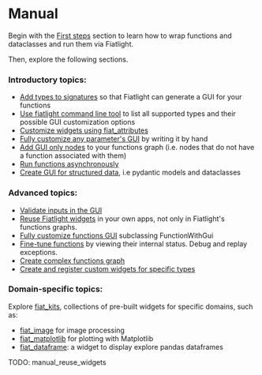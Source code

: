 Manual
======

Begin with the [First steps](manual_first) section to learn how to wrap functions and dataclasses and run them via Fiatlight.

Then, explore the following sections.

### Introductory topics:
* [Add types to signatures](manual_function.ipynb#typed-signatures) so that Fiatlight can generate a GUI for your functions
* [Use fiatlight command line tool](manual_cli) to list all supported types and their possible GUI customization options
* [Customize widgets using fiat_attributes](manual_fiat_attributes)
* [Fully customize any parameter's GUI](manual_function.ipynb#handwriting-the-gui) by writing it by hand
* [Add GUI only nodes](manual_gui_node) to your functions graph (i.e. nodes that do not have a function associated with them)
* [Run functions asynchronously](manual_function.ipynb#controlling-function-execution)
* [Create GUI for structured data](manual_dataclass_models), i.e pydantic models and dataclasses

### Advanced topics:
* [Validate inputs in the GUI](manual_validation)
* [Reuse Fiatlight widgets](manual_reuse_widgets)  in your own apps, not only in Fiatlight's functions graphs.
* [Fully customize functions GUI](manual_function.ipynb#sub-class-functionwithgui)
 subclassing FunctionWithGui
* [Fine-tune functions](manual_tuning) by viewing their internal status. Debug and replay exceptions.
* [Create complex functions graph](manual_functions_graph)
* [Create and register custom widgets for specific types](manual_custom)


### Domain-specific topics:
Explore [fiat_kits](fiat_kits), collections of pre-built widgets for specific domains, such as:
* [fiat_image](fiat_image) for image processing
* [fiat_matplotlib](fiat_matplotlib) for plotting with Matplotlib
* [fiat_dataframe](fiat_dataframe): a widget to display explore pandas dataframes

TODO:
manual_reuse_widgets
